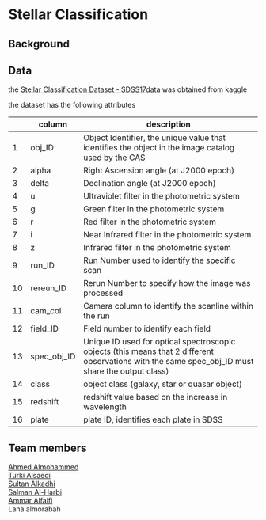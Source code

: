 # Stellar Classification


## Background


## Data

the [Stellar Classification Dataset - SDSS17data](https://www.kaggle.com/datasets/fedesoriano/stellar-classification-dataset-sdss17) was obtained from kaggle

the dataset has the following attributes


|    | column      | description                                                                                                                                       |
|----|-------------|---------------------------------------------------------------------------------------------------------------------------------------------------|
| 1  | obj_ID      | Object Identifier, the unique value that identifies the object in the image catalog used by the CAS                                               |
| 2  | alpha       | Right Ascension angle (at J2000 epoch)                                                                                                            |
| 3  | delta       | Declination angle (at J2000 epoch)                                                                                                                |
| 4  | u           | Ultraviolet filter in the photometric system                                                                                                      |
| 5  | g           | Green filter in the photometric system                                                                                                            |
| 6  | r           | Red filter in the photometric system                                                                                                              |
| 7  | i           | Near Infrared filter in the photometric system                                                                                                    |
| 8  | z           | Infrared filter in the photometric system                                                                                                         |
| 9  | run_ID      | Run Number used to identify the specific scan                                                                                                     |
| 10 | rereun_ID   | Rerun Number to specify how the image was processed                                                                                               |
| 11 | cam_col     | Camera column to identify the scanline within the run                                                                                             |
| 12 | field_ID    | Field number to identify each field                                                                                                               |
| 13 | spec_obj_ID | Unique ID used for optical spectroscopic objects (this means that 2 different observations with the same spec_obj_ID must share the output class) |
| 14 | class       | object class (galaxy, star or quasar object)                                                                                                      |
| 15 | redshift    | redshift value based on the increase in wavelength                                                                                                |
| 16 | plate       | plate ID, identifies each plate in SDSS    


## Team members


[Ahmed Almohammed](https://github.com/SWE-Ahmed)<br />
[Turki Alsaedi](https://github.com/Turkinass)<br />
[Sultan Alkadhi](https://github.com/salkadhi)<br />
[Salman Al-Harbi](https://github.com/Salma7577)<br />
[Ammar Alfaifi](https://github.com/ammar-faifi)<br />
Lana almorabah
